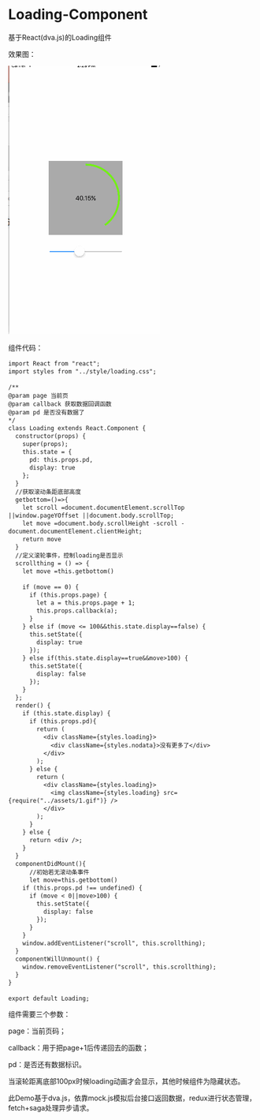 # Loading-Component
基于React(dva.js)的Loading组件

效果图：

![image](https://github.com/ZhengYaWei1992/ZWProgressView/blob/master/Untitled3.gif)



组件代码：

```
import React from "react";
import styles from "../style/loading.css";

/**
@param page 当前页
@param callback 获取数据回调函数
@param pd 是否没有数据了
*/
class Loading extends React.Component {
  constructor(props) {
    super(props);
    this.state = {
      pd: this.props.pd,
      display: true
    };
  }
  //获取滚动条距底部高度
  getbottom=()=>{
    let scroll =document.documentElement.scrollTop ||window.pageYOffset ||document.body.scrollTop;
    let move =document.body.scrollHeight -scroll -document.documentElement.clientHeight;
    return move
  }
  //定义滚轮事件，控制loading是否显示
  scrollthing = () => {
    let move =this.getbottom()
         
    if (move == 0) {
      if (this.props.page) {
        let a = this.props.page + 1;
        this.props.callback(a);
      }
    } else if (move <= 100&&this.state.display==false) {
      this.setState({
        display: true
      });
    } else if(this.state.display==true&&move>100) {
      this.setState({
        display: false
      });
    }
  };
  render() {
    if (this.state.display) {
      if (this.props.pd){
        return (
          <div className={styles.loading}>
            <div className={styles.nodata}>没有更多了</div>
          </div>
        );
      } else {
        return (
          <div className={styles.loading}>
            <img className={styles.loading} src={require("../assets/1.gif")} />
          </div>
        );
      }
    } else {
      return <div />;
    }
  }
  componentDidMount(){
      //初始若无滚动条事件
      let move=this.getbottom()
    if (this.props.pd !== undefined) {
      if (move < 0||move>100) {
        this.setState({
          display: false
        });
      }
    }
    window.addEventListener("scroll", this.scrollthing);
  }
  componentWillUnmount() {
    window.removeEventListener("scroll", this.scrollthing);
  }
}

export default Loading;

```

组件需要三个参数：

page：当前页码；

callback：用于把page+1后传递回去的函数；

pd：是否还有数据标识。

当滚轮距离底部100px时候loading动画才会显示，其他时候组件为隐藏状态。



此Demo基于dva.js，依靠mock.js模拟后台接口返回数据，redux进行状态管理，fetch+saga处理异步请求。
